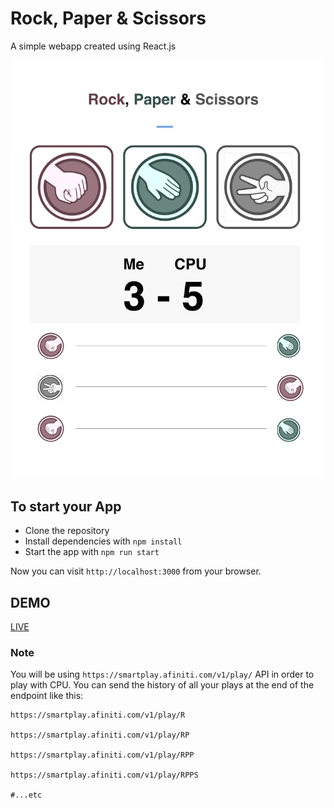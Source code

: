 # Rock, Paper & Scissors

A simple webapp created using React.js

![capture](./mocks/final.png)

## To start your App

* Clone the repository
* Install dependencies with `npm install`
* Start the app with `npm run start`

Now you can visit `http://localhost:3000` from your browser.

## DEMO

[LIVE](https://hecto932.github.io/rock-paper-scissors)

### Note
You will be using `https://smartplay.afiniti.com/v1/play/` API in order to play with CPU.
You can send the history of all your plays at the end of the endpoint like this:

```
https://smartplay.afiniti.com/v1/play/R

https://smartplay.afiniti.com/v1/play/RP

https://smartplay.afiniti.com/v1/play/RPP

https://smartplay.afiniti.com/v1/play/RPPS

#...etc
```
